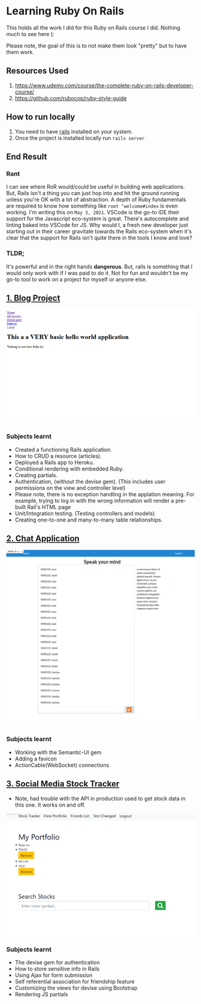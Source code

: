 # Learning Ruby On Rails

This holds all the work I did for this Ruby on Rails course I did. Nothing much to see here (:

Please note, the goal of this is to not make them look "pretty" but to have them work.

## Resources Used

1. https://www.udemy.com/course/the-complete-ruby-on-rails-developer-course/
2. https://github.com/rubocop/ruby-style-guide

## How to run locally

1. You need to have [rails](https://rubyonrails.org/) installed on your system.
2. Once the project is installed locally run `rails server`

## End Result

### Rant
I can see where RoR would/could be useful in building web applications. But, Rails isn't a thing you can just hop into and hit the ground running unless you're OK with a lot of abstraction. A depth of Ruby fundamentals are required to know how something like `root "welcome#index` is even working. I'm writing this on `May 3, 2021`. VSCode is the go-to IDE their support for the Javascript eco-system is great. There's autocomplete and linting baked into VSCode for JS. Why would I, a fresh new developer just starting out in their career gravitate towards the Rails eco-system when it's clear that the support for Rails isn't quite there in the tools I know and love? 

### TLDR;
It's powerful and in the right hands **dangerous**. But, rails is something that I would only work with if I was paid to do it. Not for fun and wouldn't be my go-to tool to work on a project for myself or anyone else.  


## [1. Blog Project](https://wb-hello-world-blog.herokuapp.com/)

![The blog application home page](./images/blog.png)

### Subjects learnt

- Created a functioning Rails application.
- How to CRUD a resource (articles).
- Deployed a Rails app to Heroku.
- Conditional rendering with embedded Ruby.
- Creating partials.
- Authentication, (without the devise gem). (This includes user permissions on the view and controller level)
- Please note, there is no exception handling in the applation meaning. For example, trying to log in with the wrong information will render a pre-built Rail's HTML page
- Unit/Integration testing. (Testing controllers and models)
- Creating one-to-one and many-to-many table relationships.

## [2. Chat Application](https://wb-chat-app.herokuapp.com/)

![The chat application](./images/chat.png)

### Subjects learnt

- Working with the Semantic-UI gem
- Adding a favicon
- ActionCable(WebSocket) connections

## [3. Social Media Stock Tracker](https://protected-headland-15811.herokuapp.com/)

- Note, had trouble with the API in production used to get stock data in this one. It works on and off.

![The Stock App](./images/stock.png)

### Subjects learnt

- The devise gem for authentication
- How to store sensitive info in Rails
- Using Ajax for form submission
- Self referential association for friendship feature
- Customizing the views for devise using Bootstrap
- Rendering JS partials
